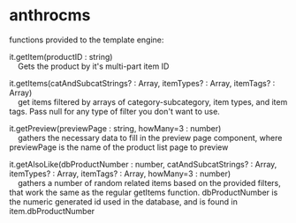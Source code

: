 # anthrocms
functions provided to the template engine:

it.getItem(productID : string)  
&nbsp;&nbsp;&nbsp;&nbsp;Gets the product by it's multi-part item ID

it.getItems(catAndSubcatStrings? : Array<string>, itemTypes? : Array<string>, itemTags? : Array<string>)  
&nbsp;&nbsp;&nbsp;&nbsp;get items filtered by arrays of category-subcategory, item types, and item tags. Pass null for any type of filter you don't want to use.
  
it.getPreview(previewPage : string, howMany=3 : number)  
&nbsp;&nbsp;&nbsp;&nbsp;gathers the necessary data to fill in the preview page component, where previewPage is the name of the product list page to preview
  
it.getAlsoLike(dbProductNumber : number, catAndSubcatStrings? : Array<string>, itemTypes? : Array<string>, itemTags? : Array<string>, howMany=3 : number)  
&nbsp;&nbsp;&nbsp;&nbsp;gathers a number of random related items based on the provided filters, that work the same as the regular getItems function. dbProductNumber is the numeric generated id used in the database, and is found in item.dbProductNumber
